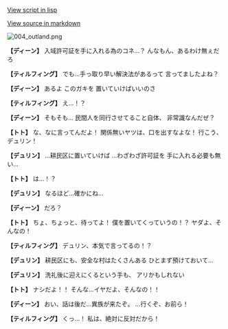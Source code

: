 [View script in lisp](../scripts/1410302.txt)

[View source in markdown](1410302.md)

![004_outland.png](../images/backgrounds/004_outland.png)

**【ディーン】**
入域許可証を手に入れる為のコネ…？
んなもん、あるわけ無ぇだろ

**【ティルフィング】**
でも…手っ取り早い解決法があるって
言ってましたよね？

**【ディーン】**
あるよ
このガキを
置いていけばいいのさ

**【ティルフィング】**
え…！？

**【ディーン】**
そもそも…
民間人を同行させてること自体、
非常識なんだぜ？

**【トト】**
な、なに言ってんだよ！
関係無いヤツは、口を出すなよな！
行こう、デュリン！

**【デュリン】**
…耕民区に置いていけば
…わざわざ許可証を
手に入れる必要も無い…

**【トト】**
は…！？

**【デュリン】**
なるほど…確かにね…

**【ディーン】**
だろ？

**【トト】**
ちょ、ちょっと、待ってよ！
僕を置いてくっていうの！？
ヤダよ、そんなの！

**【ティルフィング】**
デュリン、本気で言ってるの！？

**【デュリン】**
耕民区にも、安全な村はたくさんある
ひとまず預けておいて…

**【デュリン】**
洗礼後に迎えにくるという手も、
アリかもしれない

**【トト】**
ナシだよ！！
そんな…イヤだよ、そんなの！！

**【ディーン】**
おい、話は後だ…異族が来たぞ。
…行くぞ、お前ら！

**【ティルフィング】**
くっ…！
私は、絶対に反対だから！